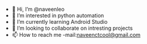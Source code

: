 - 👋 Hi, I’m @naveenleo
- 👀 I’m interested in python automation
- 🌱 I’m currently learning Android Studio
- 💞️ I’m looking to collaborate on intresting projects
- 📫 How to reach me -mail:naveenctcool@gmail.com

<!---
naveenleo/naveenleo is a ✨ special ✨ repository because its `README.md` (this file) appears on your GitHub profile.
You can click the Preview link to take a look at your changes.
--->
